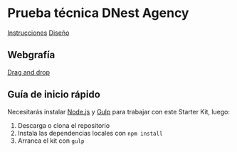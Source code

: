 # Prueba técnica DNest Agency

[Instrucciones](https://www.loom.com/share/124a0065ca964bd0b7c7106e7b41bcf2)
[Diseño](https://xd.adobe.com/view/41d45237-593d-46f0-6d95-eb1e813d4c26-37e5/)

## Webgrafía

[Drag and drop](https://www.w3schools.com/html/html5_draganddrop.asp)

## Guía de inicio rápido

Necesitarás instalar [Node.js](https://nodejs.org/) y [Gulp](https://gulpjs.com) para trabajar con este Starter Kit, luego:

1. Descarga o clona el repositorio
2. Instala las dependencias locales con `npm install`
3. Arranca el kit con `gulp`
